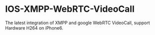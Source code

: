 # IOS-XMPP-WebRTC-VideoCall
The latest integration of XMPP and google WebRTC VideoCall, support Hardware H264 on iPhone6.
